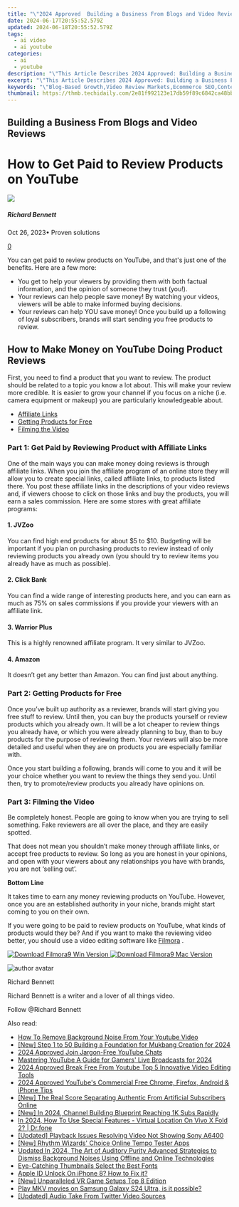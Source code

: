 ```yaml
---
title: "\"2024 Approved  Building a Business From Blogs and Video Reviews\""
date: 2024-06-17T20:55:52.579Z
updated: 2024-06-18T20:55:52.579Z
tags:
  - ai video
  - ai youtube
categories:
  - ai
  - youtube
description: "\"This Article Describes 2024 Approved: Building a Business From Blogs and Video Reviews\""
excerpt: "\"This Article Describes 2024 Approved: Building a Business From Blogs and Video Reviews\""
keywords: "\"Blog-Based Growth,Video Review Markets,Ecommerce SEO,Content Creators' Boost,Digital Business Model,Profit Via Content,Vlog & Video Marketing\""
thumbnail: https://thmb.techidaily.com/2e81f992123e17db59f89c6842ca48bb426d509215d95604071818ec4e7dc281.jpg
---
```


## Building a Business From Blogs and Video Reviews

# How to Get Paid to Review Products on YouTube

![](https://images.wondershare.com/filmora/article-images/richard-bennett.jpg)

##### Richard Bennett

 Oct 26, 2023• Proven solutions

[0](#commentsBoxSeoTemplate)

You can get paid to review products on YouTube, and that's just one of the benefits. Here are a few more:

* You get to help your viewers by providing them with both factual information, and the opinion of someone they trust (you!).
* Your reviews can help people save money! By watching your videos, viewers will be able to make informed buying decisions.
* Your reviews can help YOU save money! Once you build up a following of loyal subscribers, brands will start sending you free products to review.

## How to Make Money on YouTube Doing Product Reviews

First, you need to find a product that you want to review. The product should be related to a topic you know a lot about. This will make your review more credible. It is easier to grow your channel if you focus on a niche (i.e. camera equipment or makeup) you are particularly knowledgeable about.

* [Affiliate Links](#affiliatelinks)
* [Getting Products for Free](#freeproducts)
* [Filming the Video](#filming)

### Part 1: Get Paid by Reviewing Product with Affiliate Links

One of the main ways you can make money doing reviews is through affiliate links. When you join the affiliate program of an online store they will allow you to create special links, called affiliate links, to products listed there. You post these affiliate links in the descriptions of your video reviews and, if viewers choose to click on those links and buy the products, you will earn a sales commission. Here are some stores with great affiliate programs:

#### 1\. JVZoo

You can find high end products for about $5 to $10\. Budgeting will be important if you plan on purchasing products to review instead of only reviewing products you already own (you should try to review items you already have as much as possible).

#### 2\. Click Bank

You can find a wide range of interesting products here, and you can earn as much as 75% on sales commissions if you provide your viewers with an affiliate link.

#### 3\. Warrior Plus

This is a highly renowned affiliate program. It very similar to JVZoo.

#### 4\. Amazon

It doesn’t get any better than Amazon. You can find just about anything.

### Part 2:  Getting Products for Free

Once you’ve built up authority as a reviewer, brands will start giving you free stuff to review. Until then, you can buy the products yourself or review products which you already own. It will be a lot cheaper to review things you already have, or which you were already planning to buy, than to buy products for the purpose of reviewing them. Your reviews will also be more detailed and useful when they are on products you are especially familiar with.

Once you start building a following, brands will come to you and it will be your choice whether you want to review the things they send you. Until then, try to promote/review products you already have opinions on.

### Part 3:  Filming the Video

Be completely honest. People are going to know when you are trying to sell something. Fake reviewers are all over the place, and they are easily spotted.

That does not mean you shouldn’t make money through affiliate links, or accept free products to review. So long as you are honest in your opinions, and open with your viewers about any relationships you have with brands, you are not ‘selling out’.

**Bottom Line**

It takes time to earn any money reviewing products on YouTube. However, once you are an established authority in your niche, brands might start coming to you on their own.

If you were going to be paid to review products on YouTube, what kinds of products would they be? And if you want to make the reviewing video better, you should use a video editing software like [Filmora](https://tools.techidaily.com/wondershare/filmora/download/) .

[![Download Filmora9 Win Version](https://images.wondershare.com/filmora/guide/download-btn-win.jpg) ](https://tools.techidaily.com/wondershare/filmora/download/) [![Download Filmora9 Mac Version](https://images.wondershare.com/filmora/guide/download-btn-mac.jpg) ](https://tools.techidaily.com/wondershare/filmora/download/)

![author avatar](https://images.wondershare.com/filmora/article-images/richard-bennett.jpg)

Richard Bennett

Richard Bennett is a writer and a lover of all things video.

Follow @Richard Bennett


<ins class="adsbygoogle"
     style="display:block"
     data-ad-format="autorelaxed"
     data-ad-client="ca-pub-7571918770474297"
     data-ad-slot="1223367746"></ins>



<ins class="adsbygoogle"
     style="display:block"
     data-ad-client="ca-pub-7571918770474297"
     data-ad-slot="8358498916"
     data-ad-format="auto"
     data-full-width-responsive="true"></ins>

<span class="atpl-alsoreadstyle">Also read:</span>
<div><ul>
<li><a href="https://youtube-lab.techidaily.com/o-remove-background-noise-from-your-youtube-video/"><u>How To Remove Background Noise From Your Youtube Video</u></a></li>
<li><a href="https://youtube-lab.techidaily.com/tep-1-to-50-building-a-foundation-for-mukbang-creation-for-2024/"><u>[New] Step 1 to 50  Building a Foundation for Mukbang Creation for 2024</u></a></li>
<li><a href="https://youtube-lab.techidaily.com/approved-join-jargon-free-youtube-chats/"><u>2024 Approved  Join Jargon-Free YouTube Chats</u></a></li>
<li><a href="https://youtube-lab.techidaily.com/ring-youtube-a-guide-for-gamers-live-broadcasts-for-2024/"><u>Mastering YouTube  A Guide for Gamers' Live Broadcasts for 2024</u></a></li>
<li><a href="https://youtube-lab.techidaily.com/approved-break-free-from-youtube-top-5-innovative-video-editing-tools/"><u>2024 Approved  Break Free From Youtube  Top 5 Innovative Video Editing Tools</u></a></li>
<li><a href="https://youtube-lab.techidaily.com/approved-youtubes-commercial-free-chrome-firefox-android-and-iphone-tips/"><u>2024 Approved  YouTube's Commercial Free  Chrome, Firefox, Android & iPhone Tips</u></a></li>
<li><a href="https://youtube-lab.techidaily.com/he-real-score-separating-authentic-from-artificial-subscribers-online/"><u>[New] The Real Score  Separating Authentic From Artificial Subscribers Online</u></a></li>
<li><a href="https://youtube-lab.techidaily.com/n-2024-channel-building-blueprint-reaching-1k-subs-rapidly/"><u>[New] In 2024, Channel Building Blueprint  Reaching 1K Subs Rapidly</u></a></li>
<li><a href="https://phone-solutions.techidaily.com/in-2024-how-to-use-special-features-virtual-location-on-vivo-x-fold-2-drfone-by-drfone-virtual-android/"><u>In 2024, How To Use Special Features - Virtual Location On Vivo X Fold 2? | Dr.fone</u></a></li>
<li><a href="https://some-guidance.techidaily.com/updated-playback-issues-resolving-video-not-showing-sony-a6400/"><u>[Updated] Playback Issues  Resolving Video Not Showing Sony A6400</u></a></li>
<li><a href="https://extra-approaches.techidaily.com/new-rhythm-wizards-choice-online-tempo-tester-apps/"><u>[New] Rhythm Wizards' Choice  Online Tempo Tester Apps</u></a></li>
<li><a href="https://audio-editing.techidaily.com/updated-in-2024-the-art-of-auditory-purity-advanced-strategies-to-dismiss-background-noises-using-offline-and-online-technologies/"><u>Updated In 2024, The Art of Auditory Purity Advanced Strategies to Dismiss Background Noises Using Offline and Online Technologies</u></a></li>
<li><a href="https://youtube-video-recordings.techidaily.com/eye-catching-thumbnails-select-the-best-fonts/"><u>Eye-Catching Thumbnails  Select the Best Fonts</u></a></li>
<li><a href="https://apple-account.techidaily.com/apple-id-unlock-on-iphone-8-how-to-fix-it-by-drfone-ios/"><u>Apple ID Unlock On iPhone 8? How to Fix it?</u></a></li>
<li><a href="https://some-approaches.techidaily.com/new-unparalleled-vr-game-setups-top-8-edition/"><u>[New] Unparalleled VR Game Setups  Top 8 Edition</u></a></li>
<li><a href="https://review-topics.techidaily.com/play-mkv-movies-on-samsung-galaxy-s24-ultra-is-it-possible-by-aiseesoft-video-converter-play-mkv-on-android/"><u>Play MKV movies on Samsung Galaxy S24 Ultra, is it possible?</u></a></li>
<li><a href="https://twitter-videos.techidaily.com/updated-audio-take-from-twitter-video-sources/"><u>[Updated] Audio Take From Twitter Video Sources</u></a></li>
</ul></div>
